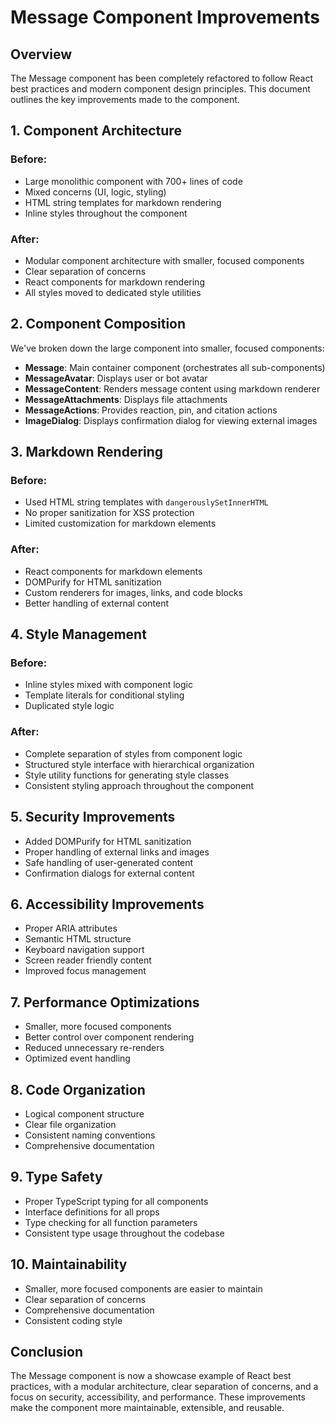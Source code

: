 # Message Component Improvements

## Overview

The Message component has been completely refactored to follow React best practices and modern component design principles. This document outlines the key improvements made to the component.

## 1. Component Architecture

### Before:
- Large monolithic component with 700+ lines of code
- Mixed concerns (UI, logic, styling)
- HTML string templates for markdown rendering
- Inline styles throughout the component

### After:
- Modular component architecture with smaller, focused components
- Clear separation of concerns
- React components for markdown rendering
- All styles moved to dedicated style utilities

## 2. Component Composition

We've broken down the large component into smaller, focused components:

- **Message**: Main container component (orchestrates all sub-components)
- **MessageAvatar**: Displays user or bot avatar
- **MessageContent**: Renders message content using markdown renderer
- **MessageAttachments**: Displays file attachments
- **MessageActions**: Provides reaction, pin, and citation actions
- **ImageDialog**: Displays confirmation dialog for viewing external images

## 3. Markdown Rendering

### Before:
- Used HTML string templates with `dangerouslySetInnerHTML`
- No proper sanitization for XSS protection
- Limited customization for markdown elements

### After:
- React components for markdown elements
- DOMPurify for HTML sanitization
- Custom renderers for images, links, and code blocks
- Better handling of external content

## 4. Style Management

### Before:
- Inline styles mixed with component logic
- Template literals for conditional styling
- Duplicated style logic

### After:
- Complete separation of styles from component logic
- Structured style interface with hierarchical organization
- Style utility functions for generating style classes
- Consistent styling approach throughout the component

## 5. Security Improvements

- Added DOMPurify for HTML sanitization
- Proper handling of external links and images
- Safe handling of user-generated content
- Confirmation dialogs for external content

## 6. Accessibility Improvements

- Proper ARIA attributes
- Semantic HTML structure
- Keyboard navigation support
- Screen reader friendly content
- Improved focus management

## 7. Performance Optimizations

- Smaller, more focused components
- Better control over component rendering
- Reduced unnecessary re-renders
- Optimized event handling

## 8. Code Organization

- Logical component structure
- Clear file organization
- Consistent naming conventions
- Comprehensive documentation

## 9. Type Safety

- Proper TypeScript typing for all components
- Interface definitions for all props
- Type checking for all function parameters
- Consistent type usage throughout the codebase

## 10. Maintainability

- Smaller, more focused components are easier to maintain
- Clear separation of concerns
- Comprehensive documentation
- Consistent coding style

## Conclusion

The Message component is now a showcase example of React best practices, with a modular architecture, clear separation of concerns, and a focus on security, accessibility, and performance. These improvements make the component more maintainable, extensible, and reusable.
